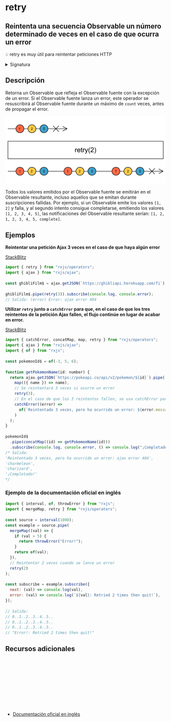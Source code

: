 # retry

<h2 class="subtitle"> Reintenta una secuencia Observable un número determinado de veces en el caso de que ocurra un error</h2>

💡 retry es muy útil para reintentar peticiones HTTP

<details>
<summary>Signatura</summary>

### Firma

`retry<T>(count: number = -1): MonoTypeOperatorFunction<T>`

### Parámetros

<table>
<tr><td>count</td><td>Opcional. El valor por defecto es <code>-1</code>.
El número de reintentos que se harán antes de fallar.</td></tr>
</table>

### Retorna

`MonoTypeOperatorFunction<T>`: El Observable fuente modificado con la lógica de reintento.

</details>

## Descripción

Retorna un Observable que refleja el Observable fuente con la excepción de un error. Si el Observable fuente lanza un error, este operador se resuscribirá al Observable fuente durante un máximo de `count` veces, antes de propagar el error.

<img src="assets/images/marble-diagrams/error-handling/retry.png" alt="Diagrama de canicas del operador retry">

Todos los valores emitidos por el Observable fuente se emitirán en el Observable resultante, incluso aquellos que se emitan durante suscripciones fallidas. Por ejemplo, si un Observable emite los valores `[1, 2]` y falla, y al segundo intento consigue completarse, emitiendo los valores `[1, 2, 3, 4, 5]`, las notificaciones del Observable resultante serían: `[1, 2, 1, 2, 3, 4, 5, complete]`.

## Ejemplos

**Reintentar una petición Ajax 3 veces en el caso de que haya algún error**

<a target="_blank" href="https://stackblitz.com/edit/docu-rxjs-retry?file=index.ts">StackBlitz</a>

```javascript
import { retry } from "rxjs/operators";
import { ajax } from "rxjs/ajax";

const ghibliFilm$ = ajax.getJSON(`https://ghibliapi.herokuapp.com/fi`);

ghibliFilm$.pipe(retry(3)).subscribe(console.log, console.error);
// Salida: (error) Error: ajax error 404
```

**Utilizar `retry` junto a `catchError` para que, en el caso de que los tres reintentos de la petición Ajax fallen, el flujo continúe en lugar de acabar en error.**

<a target="_blank" href="https://stackblitz.com/edit/docu-rxjs-retry-2?file=index.ts">StackBlitz</a>

```javascript
import { catchError, concatMap, map, retry } from "rxjs/operators";
import { ajax } from "rxjs/ajax";
import { of } from "rxjs";

const pokemonId$ = of(-3, 5, 6);

function getPokemonName(id: number) {
  return ajax.getJSON(`https://pokeapi.co/api/v2/pokemon/${id}`).pipe(
    map(({ name }) => name),
    // Se reintentará 3 veces si ocurre un error
    retry(3),
    // En el caso de que los 3 reintentos fallen, se usa catchError para que el flujo continúe
    catchError((error) =>
      of(`Reintentado 3 veces, pero ha ocurrido un error: ${error.message}`)
    )
  );
}

pokemonId$
  .pipe(concatMap((id) => getPokemonName(id)))
  .subscribe(console.log, console.error, () => console.log("¡Completado!"));
/* Salida:
'Reintentado 3 veces, pero ha ocurrido un error: ajax error 404',
'charmeleon', 
'charizard', 
'¡Completado!' 
*/
```

### Ejemplo de la documentación oficial en inglés

```javascript
import { interval, of, throwError } from "rxjs";
import { mergeMap, retry } from "rxjs/operators";

const source = interval(1000);
const example = source.pipe(
  mergeMap((val) => {
    if (val > 5) {
      return throwError("Error!");
    }
    return of(val);
  }),
  // Reintentar 2 veces cuando se lance un error
  retry(2)
);

const subscribe = example.subscribe({
  next: (val) => console.log(val),
  error: (val) => console.log(`${val}: Retried 2 times then quit!`),
});

// Salida:
// 0..1..2..3..4..5..
// 0..1..2..3..4..5..
// 0..1..2..3..4..5..
// "Error!: Retried 2 times then quit!"
```

<div class="additional-section">

## Recursos adicionales

<a target="_blank" href="https://github.com/ReactiveX/rxjs/blob/master/src/internal/operators/retry.ts">
<svg>
  <use xlink:href="/assets/icons/source.svg#source-code"></use>
</svg>
</a>
</div>

- <a target="_blank" href="https://rxjs.dev/api/operators/retry">Documentación oficial en inglés</a>
